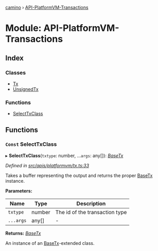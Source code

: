 [camino](../README.md) › [API-PlatformVM-Transactions](api_platformvm_transactions.md)

# Module: API-PlatformVM-Transactions

## Index

### Classes

* [Tx](../classes/api_platformvm_transactions.tx.md)
* [UnsignedTx](../classes/api_platformvm_transactions.unsignedtx.md)

### Functions

* [SelectTxClass](api_platformvm_transactions.md#const-selecttxclass)

## Functions

### `Const` SelectTxClass

▸ **SelectTxClass**(`txtype`: number, ...`args`: any[]): *[BaseTx](../classes/api_platformvm_basetx.basetx.md)*

*Defined in [src/apis/platformvm/tx.ts:33](https://github.com/chain4travel/caminojs/blob/ca67b81/src/apis/platformvm/tx.ts#L33)*

Takes a buffer representing the output and returns the proper [BaseTx](../classes/api_avm_basetx.basetx.md) instance.

**Parameters:**

Name | Type | Description |
------ | ------ | ------ |
`txtype` | number | The id of the transaction type  |
`...args` | any[] | - |

**Returns:** *[BaseTx](../classes/api_platformvm_basetx.basetx.md)*

An instance of an [BaseTx](../classes/api_avm_basetx.basetx.md)-extended class.

